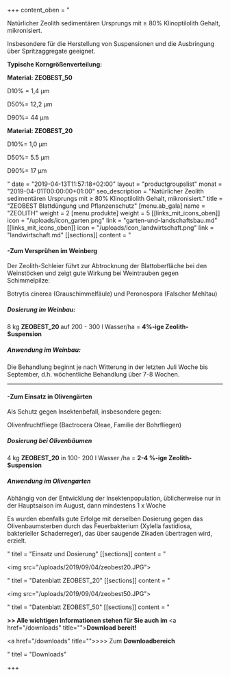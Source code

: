 +++
content_oben = "<p>Natürlicher Zeolith sedimentären Ursprungs mit ≥ 80% Klinoptilolith Gehalt, mikronisiert.</p><p>Insbesondere für die Herstellung von Suspensionen und die Ausbringung über Spritzaggregate geeignet.</p><p><strong>Typische Korngrößenverteilung:</strong></p><p><strong>Material: ZEOBEST_50</strong></p><p>D10% = 1,4 μm</p><p>D50%= 12,2 μm</p><p>D90%= 44 μm</p><p></p><p><strong>Material: ZEOBEST_20</strong></p><p>D10%= 1,0 μm</p><p>D50%= 5.5 μm</p><p>D90%= 17 μm</p>"
date = "2019-04-13T11:57:18+02:00"
layout = "productgroupslist"
monat = "2019-04-01T00:00:00+01:00"
seo_description = "Natürlicher Zeolith sedimentären Ursprungs mit ≥ 80% Klinoptilolith Gehalt, mikronisiert."
title = "ZEOBEST Blattdüngung und Pflanzenschutz"
[menu.ab_gala]
name = "ZEOLITH"
weight = 2
[menu.produkte]
weight = 5
[[links_mit_icons_oben]]
icon = "/uploads/icon_garten.png"
link = "garten-und-landschaftsbau.md"
[[links_mit_icons_oben]]
icon = "/uploads/Icon_landwirtschaft.png"
link = "landwirtschaft.md"
[[sections]]
content = "<h4>-<strong>Zum Versprühen im Weinberg</strong></h4><p>Der Zeolith-Schleier führt zur Abtrocknung der Blattoberfläche bei den Weinstöcken und zeigt gute Wirkung bei Weintrauben gegen Schimmelpilze:</p><p>Botrytis cinerea (Grauschimmelfäule) und Peronospora (Falscher Mehltau)</p><h5><strong>Dosierung im Weinbau: </strong></h5><p>8 kg <strong>ZEOBEST_20 </strong>auf 200 - 300 l Wasser/ha = <strong>4%-ige Zeolith-Suspension</strong></p><h5><strong>Anwendung im Weinbau:</strong></h5><p>Die Behandlung beginnt je nach Witterung in der letzten Juli Woche bis September, d.h. wöchentliche Behandlung über 7-8 Wochen.</p><hr><h4>-<strong>Zum Einsatz in Olivengärten</strong></h4><p>Als Schutz gegen Insektenbefall, insbesondere gegen:</p><p>Olivenfruchtfliege (Bactrocera Oleae, Familie der Bohrfliegen)</p><h5><strong>Dosierung bei Olivenbäumen</strong></h5><p>4 kg <strong>ZEOBEST_20</strong> in 100- 200 l Wasser /ha = <strong>2-4 %-ige Zeolith-Suspension</strong></p><h5>Anwendung im Olivengarten</h5><p>Abhängig von der Entwicklung der Insektenpopulation, üblicherweise nur in der Hauptsaison im August, dann mindestens 1 x Woche</p><p>Es wurden ebenfalls gute Erfolge mit derselben Dosierung gegen das Olivenbaumsterben durch das Feuerbakterium (Xylella fastidiosa, bakterieller Schaderreger), das über saugende Zikaden übertragen wird, erzielt.</p>"
titel = "Einsatz und Dosierung"
[[sections]]
content = "<p><img src=\"/uploads/2019/09/04/zeobest20.JPG\"></p>"
titel = "Datenblatt ZEOBEST_20"
[[sections]]
content = "<p><img src=\"/uploads/2019/09/04/zeobest50.JPG\"></p>"
titel = "Datenblatt ZEOBEST_50"
[[sections]]
content = "<p><strong>&gt;&gt; Alle wichtigen Informationen stehen für Sie auch im </strong><a href=\"/downloads\" title=\"\"><strong>Download </strong></a><strong>bereit!</strong></p><p><a href=\"/downloads\" title=\"\">&gt;&gt;&gt; Zum <strong>Downloadbereich</strong></a></p>"
titel = "Downloads"

+++
